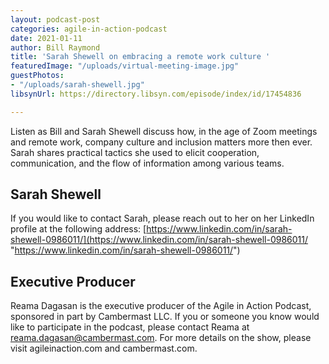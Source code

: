 ```yaml
---
layout: podcast-post
categories: agile-in-action-podcast
date: 2021-01-11
author: Bill Raymond
title: 'Sarah Shewell on embracing a remote work culture '
featuredImage: "/uploads/virtual-meeting-image.jpg"
guestPhotos:
- "/uploads/sarah-shewell.jpg"
libsynUrl: https://directory.libsyn.com/episode/index/id/17454836

---
```

Listen as Bill and Sarah Shewell discuss how, in the age of Zoom meetings and remote work, company culture and inclusion matters more then ever. Sarah shares practical tactics she used to elicit cooperation, communication, and the flow of information among various teams.

## Sarah Shewell

If you would like to contact Sarah, please reach out to her on her LinkedIn profile at the following address:  [https://www.linkedin.com/in/sarah-shewell-0986011/](https://www.linkedin.com/in/sarah-shewell-0986011/ "https://www.linkedin.com/in/sarah-shewell-0986011/")

## Executive Producer

Reama Dagasan is the executive producer of the Agile in Action Podcast, sponsored in part by Cambermast LLC. If you or someone you know would like to participate in the podcast, please contact Reama at reama.dagasan@cambermast.com. For more details on the show, please visit agileinaction.com and cambermast.com.